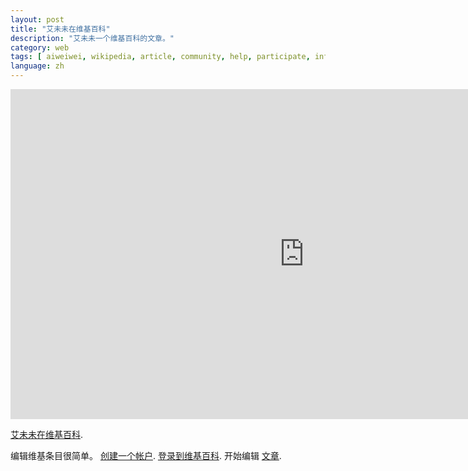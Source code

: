 ```yaml
---
layout: post
title: "艾未未在维基百科"
description: "艾未未一个维基百科的文章。"
category: web
tags: [ aiweiwei, wikipedia, article, community, help, participate, information ]
language: zh
---
```


<iframe src="http://zh.wikipedia.org/wiki/%E8%89%BE%E6%9C%AA%E6%9C%AA" width="940" height="528" frameborder="0"> </iframe>

[艾未未在维基百科](http://zh.wikipedia.org/wiki/%E8%89%BE%E6%9C%AA%E6%9C%AA).

编辑维基条目很简单。 [创建一个帐户](http://zh.wikipedia.org/w/index.php?title=Special:%E7%94%A8%E6%88%B7%E7%99%BB%E5%BD%95&returnto=%E8%89%BE%E6%9C%AA%E6%9C%AA). [登录到维基百科](http://zh.wikipedia.org/w/index.php?title=Special:%E7%94%A8%E6%88%B7%E7%99%BB%E5%BD%95&returnto=%E8%89%BE%E6%9C%AA%E6%9C%AA). 开始编辑 [文章](http://zh.wikipedia.org/wiki/Ai_Weiwei]).
